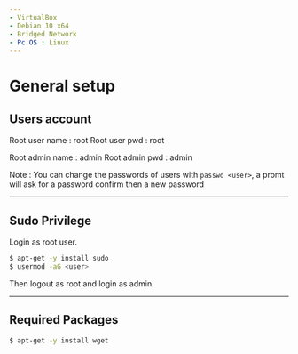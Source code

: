 ```yaml
---
- VirtualBox
- Debian 10 x64
- Bridged Network
- Pc OS : Linux
---
```


# General setup

## Users account

Root user name : root
Root user pwd : root

Root admin name : admin
Root admin pwd : admin

Note : You can change the passwords of users with `passwd <user>`, a promt will ask for a password confirm then a new password
________

## Sudo Privilege

Login as root user.

```bash
$ apt-get -y install sudo
$ usermod -aG <user>
```

Then logout as root and login as admin.
________

## Required Packages

```bash
$ apt-get -y install wget
````
